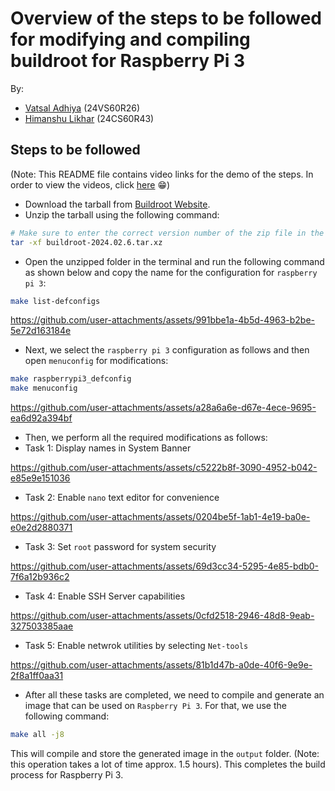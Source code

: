 # Overview of the steps to be followed for modifying and compiling buildroot for Raspberry Pi 3

By:

- [Vatsal Adhiya](https://github.com/theVatsal3802) (24VS60R26)
- [Himanshu Likhar](https://github.com/himanshulikhar55) (24CS60R43)

## Steps to be followed

(Note: This README file contains video links for the demo of the steps. In order to view the videos, click [here](https://github.com/theVatsal3802/Buildroot-Usage-for-Embedded-OS/blob/main/README.md) 😁)

- Download the tarball from [Buildroot Website](https://buildroot.org/download.html#:~:text=buildroot%2D2024.02.6.tar.xz).
- Unzip the tarball using the following command:

```bash
# Make sure to enter the correct version number of the zip file in the command
tar -xf buildroot-2024.02.6.tar.xz
```

- Open the unzipped folder in the terminal and run the following command as shown below and copy the name for the configuration for `raspberry pi 3`:

```bash
make list-defconfigs
```

<https://github.com/user-attachments/assets/991bbe1a-4b5d-4963-b2be-5e72d163184e>

- Next, we select the `raspberry pi 3` configuration as follows and then open `menuconfig` for modifications:

```bash
make raspberrypi3_defconfig
make menuconfig
```

<https://github.com/user-attachments/assets/a28a6a6e-d67e-4ece-9695-ea6d92a394bf>

- Then, we perform all the required modifications as follows:
- Task 1: Display names in System Banner

<https://github.com/user-attachments/assets/c5222b8f-3090-4952-b042-e85e9e151036>

- Task 2: Enable `nano` text editor for convenience

<https://github.com/user-attachments/assets/0204be5f-1ab1-4e19-ba0e-e0e2d2880371>

- Task 3: Set `root` password for system security

<https://github.com/user-attachments/assets/69d3cc34-5295-4e85-bdb0-7f6a12b936c2>

- Task 4: Enable SSH Server capabilities

<https://github.com/user-attachments/assets/0cfd2518-2946-48d8-9eab-327503385aae>

- Task 5: Enable netwrok utilities by selecting `Net-tools`

<https://github.com/user-attachments/assets/81b1d47b-a0de-40f6-9e9e-2f8a1ff0aa31>

- After all these tasks are completed, we need to compile and generate an image that can be used on `Raspberry Pi 3`. For that, we use the following command:

```bash
make all -j8
```

This will compile and store the generated image in the `output` folder. (Note: this operation takes a lot of time approx. 1.5 hours).
This completes the build process for Raspberry Pi 3.
